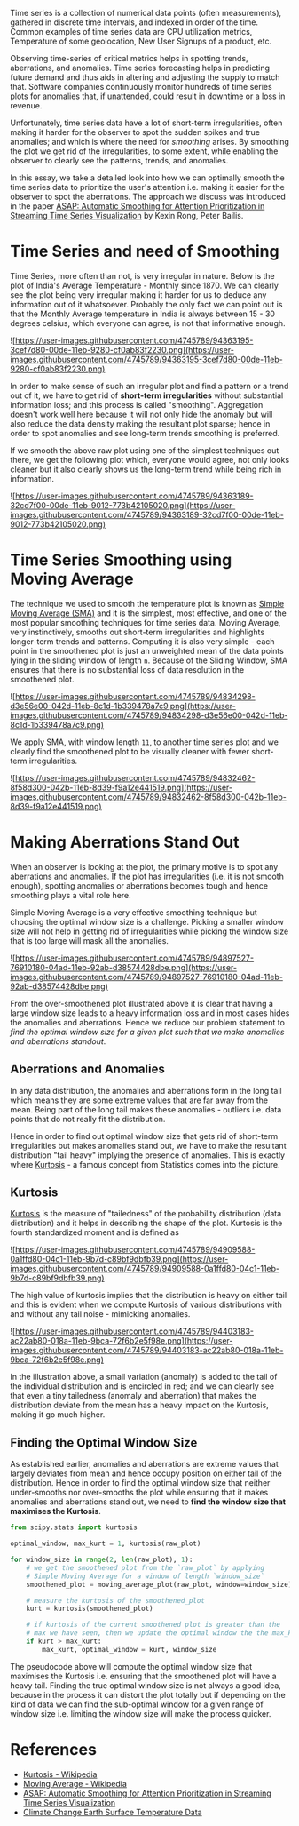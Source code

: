 Time series is a collection of numerical data points (often measurements), gathered in discrete time intervals, and indexed in order of the time. Common examples of time series data are CPU utilization metrics, Temperature of some geolocation, New User Signups of a product, etc.

Observing time-series of critical metrics helps in spotting trends, aberrations, and anomalies. Time series forecasting helps in predicting future demand and thus aids in altering and adjusting the supply to match that. Software companies continuously monitor hundreds of time series plots for anomalies that, if unattended, could result in downtime or a loss in revenue.

Unfortunately, time series data have a lot of short-term irregularities, often making it harder for the observer to spot the sudden spikes and true anomalies; and which is where the need for *smoothing* arises. By smoothing the plot we get rid of the irregularities, to some extent, while enabling the observer to clearly see the patterns, trends, and anomalies.

In this essay, we take a detailed look into how we can optimally smooth the time series data to prioritize the user's attention i.e. making it easier for the observer to spot the aberrations. The approach we discuss was introduced in the paper [ASAP: Automatic Smoothing for Attention Prioritization in Streaming Time Series Visualization](https://arxiv.org/abs/1703.00983) by Kexin Rong, Peter Bailis.

# Time Series and need of Smoothing

Time Series, more often than not, is very irregular in nature. Below is the plot of India's Average Temperature - Monthly since 1870. We can clearly see the plot being very irregular making it harder for us to deduce any information out of it whatsoever. Probably the only fact we can point out is that the Monthly Average temperature in India is always between 15 - 30 degrees celsius, which everyone can agree, is not that informative enough.

![https://user-images.githubusercontent.com/4745789/94363195-3cef7d80-00de-11eb-9280-cf0ab83f2230.png](https://user-images.githubusercontent.com/4745789/94363195-3cef7d80-00de-11eb-9280-cf0ab83f2230.png)

In order to make sense of such an irregular plot and find a pattern or a trend out of it, we have to get rid of **short-term irregularities** without substantial information loss; and this process is called "smoothing". Aggregation doesn't work well here because it will not only hide the anomaly but will also reduce the data density making the resultant plot sparse; hence in order to spot anomalies and see long-term trends smoothing is preferred.

If we smooth the above raw plot using one of the simplest techniques out there, we get the following plot which, everyone would agree, not only looks cleaner but it also clearly shows us the long-term trend while being rich in information.

![https://user-images.githubusercontent.com/4745789/94363189-32cd7f00-00de-11eb-9012-773b42105020.png](https://user-images.githubusercontent.com/4745789/94363189-32cd7f00-00de-11eb-9012-773b42105020.png)

# Time Series Smoothing using Moving Average

The technique we used to smooth the temperature plot is known as [Simple Moving Average (SMA)](https://en.wikipedia.org/wiki/Moving_average) and it is the simplest, most effective, and one of the most popular smoothing techniques for time series data. Moving Average, very instinctively, smooths out short-term irregularities and highlights longer-term trends and patterns. Computing it is also very simple - each point in the smoothened plot is just an unweighted mean of the data points lying in the sliding window of length `n`. Because of the Sliding Window, SMA ensures that there is no substantial loss of data resolution in the smoothened plot.

![https://user-images.githubusercontent.com/4745789/94834298-d3e56e00-042d-11eb-8c1d-1b339478a7c9.png](https://user-images.githubusercontent.com/4745789/94834298-d3e56e00-042d-11eb-8c1d-1b339478a7c9.png)

We apply SMA, with window length `11`, to another time series plot and we clearly find the smoothened plot to be visually cleaner with fewer short-term irregularities.

![https://user-images.githubusercontent.com/4745789/94832462-8f58d300-042b-11eb-8d39-f9a12e441519.png](https://user-images.githubusercontent.com/4745789/94832462-8f58d300-042b-11eb-8d39-f9a12e441519.png)

# Making Aberrations Stand Out

When an observer is looking at the plot, the primary motive is to spot any aberrations and anomalies. If the plot has irregularities (i.e. it is not smooth enough), spotting anomalies or aberrations becomes tough and hence smoothing plays a vital role here.

Simple Moving Average is a very effective smoothing technique but choosing the optimal window size is a challenge. Picking a smaller window size will not help in getting rid of irregularities while picking the window size that is too large will mask all the anomalies.

![https://user-images.githubusercontent.com/4745789/94897527-76910180-04ad-11eb-92ab-d38574428dbe.png](https://user-images.githubusercontent.com/4745789/94897527-76910180-04ad-11eb-92ab-d38574428dbe.png)

From the over-smoothened plot illustrated above it is clear that having a large window size leads to a heavy information loss and in most cases hides the anomalies and aberrations. Hence we reduce our problem statement to *find the optimal window size for a given plot such that we make anomalies and aberrations standout*.

## Aberrations and Anomalies

In any data distribution, the anomalies and aberrations form in the long tail which means they are some extreme values that are far away from the mean. Being part of the long tail makes these anomalies - outliers i.e. data points that do not really fit the distribution.

Hence in order to find out optimal window size that gets rid of short-term irregularities but makes anomalies stand out, we have to make the resultant distribution "tail heavy" implying the presence of anomalies. This is exactly where [Kurtosis](https://en.wikipedia.org/wiki/Kurtosis) - a famous concept from Statistics comes into the picture.

## Kurtosis

[Kurtosis](https://en.wikipedia.org/wiki/Kurtosis) is the measure of "tailedness" of the probability distribution (data distribution) and it helps in describing the shape of the plot. Kurtosis is the fourth standardized moment and is defined as

![https://user-images.githubusercontent.com/4745789/94909588-0a1ffd80-04c1-11eb-9b7d-c89bf9dbfb39.png](https://user-images.githubusercontent.com/4745789/94909588-0a1ffd80-04c1-11eb-9b7d-c89bf9dbfb39.png)

The high value of kurtosis implies that the distribution is heavy on either tail and this is evident when we compute Kurtosis of various distributions with and without any tail noise - mimicking anomalies.

![https://user-images.githubusercontent.com/4745789/94403183-ac22ab80-018a-11eb-9bca-72f6b2e5f98e.png](https://user-images.githubusercontent.com/4745789/94403183-ac22ab80-018a-11eb-9bca-72f6b2e5f98e.png)

In the illustration above, a small variation (anomaly) is added to the tail of the individual distribution and is encircled in red; and we can clearly see that even a tiny tailedness (anomaly and aberration) that makes the distribution deviate from the mean has a heavy impact on the Kurtosis, making it go much higher.

## Finding the Optimal Window Size

As established earlier, anomalies and aberrations are extreme values that largely deviates from mean and hence occupy position on either tail of the distribution. Hence in order to find the optimal window size that neither under-smooths nor over-smooths the plot while ensuring that it makes anomalies and aberrations stand out, we need to **find the window size that maximises the Kurtosis**.

```python
from scipy.stats import kurtosis

optimal_window, max_kurt = 1, kurtosis(raw_plot)

for window_size in range(2, len(raw_plot), 1):
    # we get the smoothened plot from the `raw_plot` by applying
    # Simple Moving Average for a window of length `window_size`
    smoothened_plot = moving_average_plot(raw_plot, window=window_size)

    # measure the kurtosis of the smoothened_plot
    kurt = kurtosis(smoothened_plot)

    # if kurtosis of the current smoothened plot is greater than the
    # max we have seen, then we update the optimal window the the max_kurt
    if kurt > max_kurt:
        max_kurt, optimal_window = kurt, window_size
```

The pseudocode above will compute the optimal window size that maximises the Kurtosis i.e. ensuring that the smoothened plot will have a heavy tail. Finding the true optimal window size is not always a good idea, because in the process it can distort the plot totally but if depending on the kind of data we can find the sub-optimal window for a given range of window size i.e. limiting the window size will make the process quicker.

# References

- [Kurtosis - Wikipedia](https://en.wikipedia.org/wiki/Kurtosis)
- [Moving Average - Wikipedia](https://en.wikipedia.org/wiki/Moving_average)
- [ASAP: Automatic Smoothing for Attention Prioritization in Streaming Time Series Visualization](https://arxiv.org/abs/1703.00983)
- [Climate Change Earth Surface Temperature Data](https://www.kaggle.com/berkeleyearth/climate-change-earth-surface-temperature-data)
